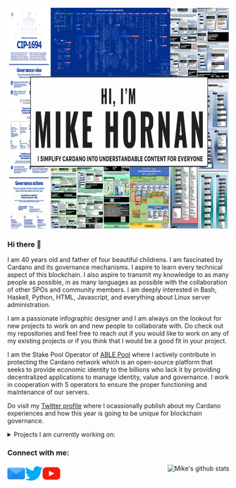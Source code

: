 <p align="center">
 <img src="image/presentation.png" height="500" width="1080" />
</p>

### Hi there 👋

I am 40 years old and father of four beautiful childrens. I am fascinated by Cardano and its governance mechanisms. I aspire to learn every technical aspect of this blockchain. I also aspire to transmit my knowledge to as many people as possible, in as many languages ​​as possible with the collaboration of other SPOs and community members. I am deeply interested in Bash, Haskell, Python, HTML, Javascript, and everything about Linux server administration.

I am a passionate infographic designer and I am always on the lookout for new projects to work on and new people to collaborate with. Do check out my repositories and feel free to reach out if you would like to work on any of my existing projects or if you think that I would be a good fit in your project.

I am the Stake Pool Operator of [ABLE Pool](https://cexplorer.io/pool/pool1mt8sdg37f2h3rypyuc77k7vxrjshtvjw04zdjlae9vdzyt9uu34) where I actively contribute in protecting the Cardano network which is an open-source platform that seeks to provide economic identity to the billions who lack it by providing decentralized applications to manage identity, value and governance. I work in cooperation with 5 operators to ensure the proper functioning and maintenance of our servers. 

Do visit my [Twitter profile](https://twitter.com/Hornan7) where I ocassionally publish about my Cardano experiences and how this year is going to be unique for blockchain governance. 

<details>
<summary>
  Projects I am currently working on:
</summary>
 
</br>

[![ReadMe Card](https://github-readme-stats.vercel.app/api/pin/?username=Hornan7&repo=Documentation)](https://github.com/Hornan7/Documentation)
[![ReadMe Card](https://github-readme-stats.vercel.app/api/pin/?username=Hornan7&repo=Testnet_Scenarios)](https://github.com/Hornan7/Testnet_Scenarios)
[![ReadMe Card](https://github-readme-stats.vercel.app/api/pin/?username=Hornan7&repo=CIPs)](https://github.com/Hornan7/CIPs/blob/master/CIP-1694/README.fr.md)
[![ReadMe Card](https://github-readme-stats.vercel.app/api/pin/?username=Hornan7&repo=sanchonet)](https://github.com/Hornan7/sanchonet)

</details>

 <h3 align="left">Connect with me:</h3>
<p align="left">
	<a href="mailto:mike.hornan@able-pool.io" target="_blank">
		<img align="left" src="image/email.svg" height="40" width="40" />
	    <a href="https://twitter.com/Hornan7" target="_blank">
		<img align="left" src="image/twitter.svg" height="40" width="40" />
		<a href="https://youtube.com/channel/UCK-LppIAFWNLhUiLSGliUpA" target="_blank">
		   <img align="left" src="image/youtube.svg" height="40" width="40" />
    </a>
</p>
      
<div align="right"> 
 
![Mike's github stats](https://github-readme-stats.vercel.app/api?username=Hornan7&show_icons=true)

</div>
